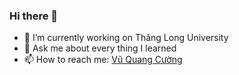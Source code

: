 ### Hi there 👋


- 🔭 I’m currently working on Thăng Long University
- 💬 Ask me about every thing I learned
- 📫 How to reach me: <a href="https://www.facebook.com/quangcuong.vu.1998/" rel="nofollow">Vũ Quang Cường</a>


